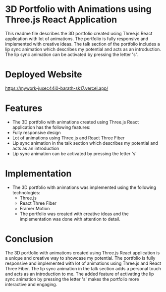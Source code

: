 

# 3D Portfolio with Animations using Three.js React Application
This readme file describes the 3D portfolio created using Three.js React application with lot of animations. The portfolio is fully responsive and implemented with creative ideas. The talk section of the portfolio includes a lip sync animation which describes my potential and acts as an introduction. The lip sync animation can be activated by pressing the letter 's'.
# Deployed Website
https://mywork-juxec44i0-barath-sk17.vercel.app/
# Features
- The 3D portfolio with animations created using Three.js React application has the following features:
- Fully responsive design
- Lot of animations using Three.js and React Three Fiber
- Lip sync animation in the talk section which describes my potential and acts as an introduction
- Lip sync animation can be activated by pressing the letter 's'
# Implementation
- The 3D portfolio with animations was implemented using the following technologies:
    - Three.js
    - React Three Fiber
    - Framer Motion
    - The portfolio was created with creative ideas and the implementation was done with attention to detail.
# Conclusion
The 3D portfolio with animations created using Three.js React application is a unique and creative way to showcase my potential. The portfolio is fully responsive and implemented with lot of animations using Three.js and React Three Fiber. The lip sync animation in the talk section adds a personal touch and acts as an introduction to me. The added feature of activating the lip sync animation by pressing the letter 's' makes the portfolio more interactive and engaging.
